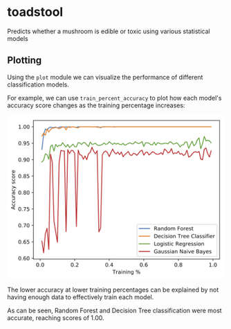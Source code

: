 # toadstool
Predicts whether a mushroom is edible or toxic using various statistical models

## Plotting
Using the `plot` module we can visualize the performance of different classification models.

For example, we can use `train_percent_accuracy` to plot how each model's accuracy 
score changes as the training percentage increases:

![train_percent_accuracy](images/train_percent.png "Training percentage vs. accuracy score")

The lower accuracy at lower training percentages can be explained by not having enough data
to effectively train each model. 

As can be seen, Random Forest and Decision Tree classification were most accurate, reaching
scores of 1.00.